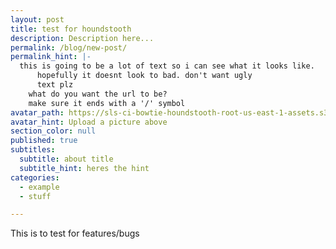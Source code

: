 ```yaml
---
layout: post
title: test for houndstooth
description: Description here...
permalink: /blog/new-post/
permalink_hint: |-
  this is going to be a lot of text so i can see what it looks like.
	  hopefully it doesnt look to bad. don't want ugly
	  text plz
    what do you want the url to be?
    make sure it ends with a '/' symbol
avatar_path: https://sls-ci-bowtie-houndstooth-root-us-east-1-assets.s3.amazonaws.com/Thee-Dust/Jekyll-test/1651676123379-Clear.jpg
avatar_hint: Upload a picture above
section_color: null
published: true
subtitles:
  subtitle: about title
  subtitle_hint: heres the hint
categories:
  - example
  - stuff

---
```

<p>This is to test for features/bugs</p>

